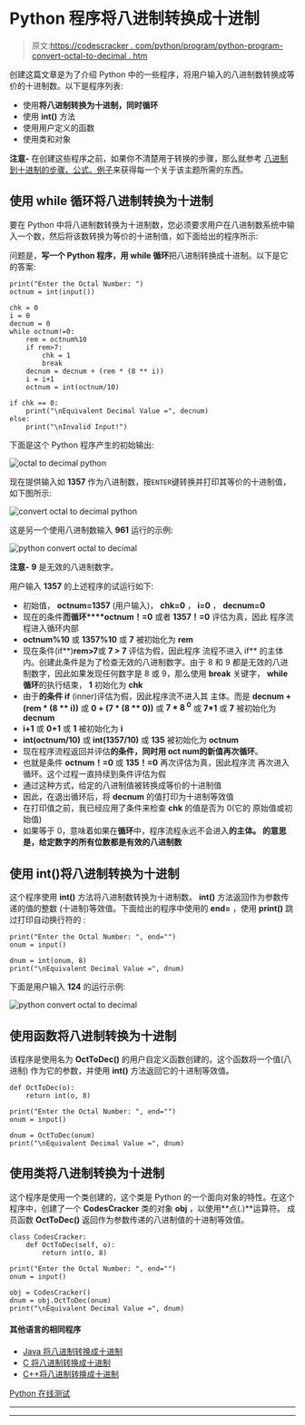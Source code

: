 # Python 程序将八进制转换成十进制

> 原文:[https://codescracker . com/python/program/python-program-convert-octal-to-decimal . htm](https://codescracker.com/python/program/python-program-convert-octal-to-decimal.htm)

创建这篇文章是为了介绍 Python 中的一些程序，将用户输入的八进制数转换成等价的十进制数。以下是程序列表:

*   使用**将八进制转换为十进制，同时循环**
*   使用 **int()** 方法
*   使用用户定义的函数
*   使用类和对象

**注意-** 在创建这些程序之前，如果你不清楚用于转换的步骤，那么就参考 [八进制到十进制的步骤、公式、例子](/computer-fundamental/octal-to-decimal.htm)来获得每一个关于该主题所需的东西。

## 使用 while 循环将八进制转换为十进制

要在 Python 中将八进制数转换为十进制数，您必须要求用户在八进制数系统中输入一个数，然后将该数转换为等价的十进制值，如下面给出的程序所示:

问题是，**写一个 Python 程序，用 while 循环**把八进制转换成十进制。以下是它的答案:

```
print("Enter the Octal Number: ")
octnum = int(input())

chk = 0
i = 0
decnum = 0
while octnum!=0:
    rem = octnum%10
    if rem>7:
        chk = 1
        break
    decnum = decnum + (rem * (8 ** i))
    i = i+1
    octnum = int(octnum/10)

if chk == 0:
    print("\nEquivalent Decimal Value =", decnum)
else:
    print("\nInvalid Input!")
```

下面是这个 Python 程序产生的初始输出:

![octal to decimal python](../Images/f6fd6107c93494f1dd906881cea7d0b7.png)

现在提供输入如 **1357** 作为八进制数，按`ENTER`键转换并打印其等价的十进制值，如下图所示:

![convert octal to decimal python](../Images/33dacf47eaa736cc6f73b4c98f8cc9ac.png)

这是另一个使用八进制数输入 **961** 运行的示例:

![python convert octal to decimal](../Images/93cc1f94fe21c1c5561ef4ade79a389c.png)

**注意-** **9** 是无效的八进制数字。

用户输入 **1357** 的上述程序的试运行如下:

*   初始值， **octnum=1357** (用户输入)， **chk=0** ， **i=0** ， **decnum=0**
*   现在的条件**而循环****octnum！=0** 或者 **1357！=0** 评估为真，因此 程序流程进入循环内部
*   **octnum%10** 或 **1357%10** 或 **7** 被初始化为 **rem**
*   现在条件(if**)**rem>7**或 **7 > 7** 评估为假，因此程序 流程不进入 if** 的主体内。创建此条件是为了检查无效的八进制数字。由于 8 和 9 都是无效的八进制数字，因此如果发现任何数字是 8 或 9，那么使用 **break** 关键字， **while 循环**的执行结束， **1** 初始化为 **chk**
*   由于**的条件 if** (inner)评估为假，因此程序流不进入其 主体。而是 **decnum + (rem * (8 ** i))** 或 **0 + (7 * (8 ** 0))** 或 **7 * 8 <sup>0</sup>** 或 **7*1** 或 **7** 被初始化为 **decnum**
*   **i+1** 或 **0+1** 或 **1** 被初始化为 **i**
*   **int(octnum/10)** 或 **int(1357/10)** 或 **135** 被初始化为 **octnum**
*   现在程序流程返回并评估**的条件，同时用 **oct num**的新值再次循环**。
*   也就是条件 **octnum！=0** 或 **135！=0** 再次评估为真，因此程序流 再次进入循环。这个过程一直持续到条件评估为假
*   通过这种方式，给定的八进制值被转换成等价的十进制值
*   因此，在退出循环后，将 **decnum** 的值打印为十进制等效值
*   在打印值之前，我已经应用了条件来检查 **chk** 的值是否为 0(它的 原始值或初始值)
*   如果等于 0，意味着如果在**循环**中，程序流程永远不会进入**的主体。 的意思是，给定数字的所有位数都是有效的八进制数**

## 使用 int()将八进制转换为十进制

这个程序使用 **int()** 方法将八进制数转换为十进制数。 **int()** 方法返回作为参数传递的值的整数 (十进制)等效值。下面给出的程序中使用的 **end=** ，使用 **print()** 跳过打印自动换行符的 :

```
print("Enter the Octal Number: ", end="")
onum = input()

dnum = int(onum, 8)
print("\nEquivalent Decimal Value =", dnum)
```

下面是用户输入 **124** 的运行示例:

![python convert octal to decimal](../Images/e41b040251e918103673b2a3395604c2.png)

## 使用函数将八进制转换为十进制

该程序是使用名为 **OctToDec()** 的用户自定义函数创建的。这个函数将一个值(八进制) 作为它的参数，并使用 **int()** 方法返回它的十进制等效值。

```
def OctToDec(o):
    return int(o, 8)

print("Enter the Octal Number: ", end="")
onum = input()

dnum = OctToDec(onum)
print("\nEquivalent Decimal Value =", dnum)
```

## 使用类将八进制转换为十进制

这个程序是使用一个类创建的，这个类是 Python 的一个面向对象的特性。在这个程序中，创建了一个 **CodesCracker** 类的对象 **obj** ，以使用**点(.)**运算符。 成员函数 **OctToDec()** 返回作为参数传递的八进制值的十进制等效值。

```
class CodesCracker:
    def OctToDec(self, o):
        return int(o, 8)

print("Enter the Octal Number: ", end="")
onum = input()

obj = CodesCracker()
dnum = obj.OctToDec(onum)
print("\nEquivalent Decimal Value =", dnum)
```

#### 其他语言的相同程序

*   [Java 将八进制转换成十进制](/java/program/java-program-convert-octal-to-decimal.htm)
*   [C 将八进制转换成十进制](/c/program/c-program-convert-octal-to-decimal.htm)
*   [C++将八进制转换成十进制](/cpp/program/cpp-program-convert-octal-to-decimal.htm)

[Python 在线测试](/exam/showtest.php?subid=10)

* * *

* * *
